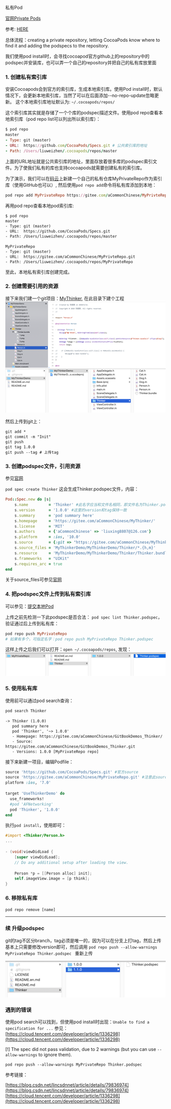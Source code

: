 私有Pod

[官网Private Pods](http://guides.cocoapods.org/making/private-cocoapods.html)

参考: [HERE](https://my.oschina.net/llfk/blog/3105887)

总体流程：creating a private repository, letting CocoaPods know where to find it and adding the podspecs to the repository.

我们使用pod install时，会寻找cocoapod官方github上的repository中的podspec并安装库，也可以弄一个自己的repository并把自己的私有库放里面

### 1. 创建私有索引库

安装Cocoapods会到官方的索引库，生成本地索引库。使用Pod install时，默认情况下，会更新本地索引库，当然了可以在后面添加--no-repo-update忽略更新。
这个本地索引库地址默认为: `~/.cocoapods/repos/`

这个索引库其实就是存储了一个个库的podspec描述文件。使用pod repo查看本地索引库（pod repo list可以列出所以索引库）：

```ruby
$ pod repo
master
- Type: git (master)
- URL:  https://github.com/CocoaPods/Specs.git # 公共索引库的地址
- Path: /Users/liuweizhen/.cocoapods/repos/master
```

上面的URL地址就是公共索引库的地址，里面存放着很多库的podspec索引文件。为了使我们私有的库也支持cocoapods就需要创建私有的索引库。

为了演示，我们可以在[码云](https://gitee.com/)上新建一个自己的私有仓库MyPrivateRepo作为索引库（使用GitHub也可以）, 然后使用`pod repo add`命令将私有库添加到本地：

```ruby
pod repo add MyPrivateRepo https://gitee.com/aCommonChinese/MyPrivteRepo.git
```

再用pod repo查看本地pod索引库:

```
$ pod repo
master
- Type: git (master)
- URL:  https://github.com/CocoaPods/Specs.git
- Path: /Users/liuweizhen/.cocoapods/repos/master

MyPrivateRepo
- Type: git (master)
- URL:  https://gitee.com/aCommonChinese/MyPrivteRepo.git
- Path: /Users/liuweizhen/.cocoapods/repos/MyPrivateRepo
```

至此，本地私有索引库创建完成。

### 2. 创建需要引用的资源

接下来我们建一个git项目：[MyThinker](https://gitee.com/aCommonChinese/MyThinker), 在此目录下建个工程
![](images/2.png)
![](images/3.png)

然后上传到git上：
```
git add *
git commit -m "Init"
git push
git tag 1.0.0
git push --tag # 上传tag
```

### 3. 创建podspec文件，引用资源

参见[官网](https://guides.cocoapods.org/syntax/podspec.html)

`pod spec create Thinker`
这会生成Thinker.podspec文件，内容：

```ruby
Pod::Spec.new do |s|
    s.name         = 'Thinker' #此名字应当和文件名相同，即文件名为Thinker.podspec, 此name当为Thinker
    s.version      = '1.0.0' #这里的version和tag保持一致
    s.summary      = 'pod summary here'
    s.homepage     = 'https://gitee.com/aCommonChinese/MyThinker/'
    s.license      = 'MIT'
    s.authors      = {'aCommonChinese' => 'liuxing8807@126.com'}
    s.platform     = :ios, '10.0'
    s.source       = {:git => "https://gitee.com/aCommonChinese/MyThinker.git", :tag => s.version}
    s.source_files = 'MyThinkerDemo/MyThinkerDemo/Thinker/*.{h,m}'
    s.resource     = 'MyThinkerDemo/MyThinkerDemo/Thinker/Thinker.bundle'
    s.frameworks   = "UIKit"
    s.requires_arc = true
end
```

关于source_files可参见[官网](https://guides.cocoapods.org/syntax/podspec.html#group_file_patterns)

### 4. 把podspec文件上传到私有索引库

可以参见：<a href="#file:///提交本地Pod.html">提交本地Pod</a>

上传之前先检测一下此podspec是否合法：
`pod spec lint Thinker.podspec`，验证通过后上传到私有库：
```ruby
pod repo push MyPrivateRepo 
# 如果有多个，可指定名字：pod repo push MyPrivateRepo Thinker.podspec 
```

这样上传之后我们可以打开：`open ~/.cocoapods/repos`, 发现：
![](images/4.png)

### 5. 使用私有库
使用前可以通过pod search查询：

```
pod search Thinker

-> Thinker (1.0.0)
   pod summary here
   pod 'Thinker', '~> 1.0.0'
   - Homepage: https://gitee.com/aCommonChinese/GitBookDemos_Thinker/
   - Source:   https://gitee.com/aCommonChinese/GitBookDemos_Thinker.git
   - Versions: 1.0.0 [MyPrivateRepo repo]
```

接下来新建一项目，编辑Podfile：
```ruby
source 'https://github.com/CocoaPods/Specs.git' #官方source
source 'https://gitee.com/aCommonChinese/MyPrivateRepo.git' #注意此source必须添加，否则找不到Thinker
platform :ios, '7.0'

target 'UseThinkerDemo' do
  use_frameworks!
  #pod 'AFNetworking'
  pod 'Thinker', '1.0.0'
end
```

执行`pod install`，使用即可：
```Objective-C
#import <Thinker/Person.h>
...

- (void)viewDidLoad {
    [super viewDidLoad];
    // Do any additional setup after loading the view.
    
    Person *p = [[Person alloc] init];
    self.imageView.image = [p think];
}
```

### 6. 移除私有库
`pod repo remove [name]`

---------------------------------------------------------------

### 续 升级podspec
git的tag不区分branch，tag必须是唯一的，因为可以在分支上打tag，然后上传
基本上只需要修改version即可，然后调用 `pod repo push --allow-warnings MyPrivateRepo Thinker.podspec ` 重新上传

![](images/6.png)


### 遇到的错误
使用pod search可以找到，但使用pod install时出现：`Unable to find a specification for ...`
参见：[https://cloud.tencent.com/developer/article/1336298](https://cloud.tencent.com/developer/article/1336298)

[!] The spec did not pass validation, due to 2 warnings (but you can use `--allow-warnings` to ignore them).

```shell
pod repo push --allow-warnings MyPrivateRepo Thinker.podspec 
```

参考链接：

[https://blog.csdn.net/lincsdnnet/article/details/79836974](https://blog.csdn.net/lincsdnnet/article/details/79836974)
[https://cloud.tencent.com/developer/article/1336298](https://cloud.tencent.com/developer/article/1336298)






